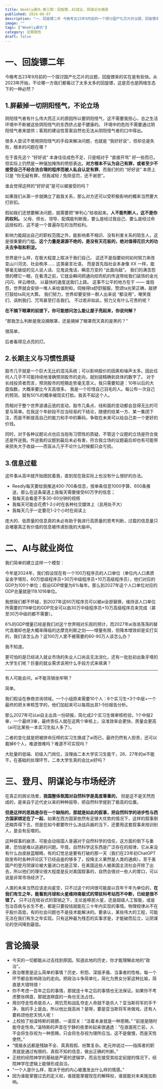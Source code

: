 ```yaml
---
title: Weekly通讯-第三期：回旋镖、AI就业、阴谋论与摘录
published: 2024-06-07
description: "一、回旋镖二年 今晚考古23年9月前的一个探讨国产化芯片的议题，回旋镖来的实在是有些快。从2023年开始，不论哪一方我们都看过了太多太多的回旋镖，这是否也是网络生态下的一种必然？ 1.屏蔽掉一切阴阳怪气，不论立场 阴阳怪气者有什么伟大而正义的原因所以要阴阳怪气，这不需要我担心，总之生活环境中不断被这"
image: ""
tags: ["Weekly通讯"]
category: 定期报告
draft: false
---
```


# 一、回旋镖二年

今晚考古23年9月前的一个探讨国产化芯片的议题，回旋镖来的实在是有些快。从2023年开始，不论哪一方我们都看过了太多太多的回旋镖，这是否也是网络生态下的一种必然？

## 1.屏蔽掉一切阴阳怪气，不论立场

阴阳怪气者有什么伟大而正义的原因所以要阴阳怪气，这不需要我担心，总之生活环境中不断被这些阴阳怪气的东西挤占是不健康的。 环境中的危险不需要通过阴阳怪气者来提供；客观的建设性答案自然也无法从阴阳怪气者的口中得出。

很多人尝试不使用阴阳怪气的手段来解决问题，也就是 “我好好说”，但却总是失败，根本的问题在哪？

在于首先这个 “好好说” 本身往往成色不足，只是相对于 “直接开骂” 好一些而已，但实际上仍然是一种强加掩饰的愤怒表达。**对方根本不认为自己有罪，或者至少不接受自己不经合法合理的程序而被人私自认定有罪**，而我们的的 “好好说” 本质上只是 “你无疑有罪，但我减轻 / 免除惩罚，还不谢恩”。

谁会觉得这样的“好好说”是可以被接受的吗？

如果我们从第一步就确立了敌我关系，那么对方还可以受积极影响的概率当然要大打折扣。

假如我们还想要解决问题，就需要把“审判心”给收起来。**人不能判断人，这不是你的权利。** 父母、师长、领导、配偶能判断我，要么是经过我自己、要么是经过命运授权的，这不是一个普遍存在的当然权利。

影响力能超出自己的职权范围之外，能影响素不相识、没有利害关系的陌生人，这是很重要的门槛。**这个力量是源源不绝的，是没有天花板的，绝对值得花巨大的功夫去争取和积淀。**

世界是什么样，在极大程度上取决于我们自己。 这还不是指要如何如何努力来改变山川河流、社会秩序…… 这类豪言壮语， 而是首先指社会本身像 XX 一样，能够毫无破绽的见人说人话、见鬼说鬼话，瞬息万变的 “此面向敌”。 我们的满含怨恨的瞟它一眼，在看清之前，它就会瞬间把通向绞肉机的传送带给我们装饰的金光闪闪，祥云缭绕。 以最快的速度送我们上路。 这事不公平的地方在于 —— 谁抱怨，世界就会安排一堆人来给谁附和，伺候得ta舒舒服服，赞颂ta光荣正确，敲锣打鼓给ta风光大葬。 我们努力，世界却要安排一群人出来说 “都没用”，嘲笑我们、讽刺我们、咒骂甚至打击我们。 不过若非如此，努力又有什么可贵的呢？

**在不摘下眼罩的前提下，你可能想问怎么能让屋子亮起来，你说何解？**

“那我怎么判断是我没摘眼罩，还是摘掉了眼罩而天真的是黑的？”

很简单，

后者看得见点亮的灯。

## 2.长期主义与习惯性质疑

股市几乎就是一个巨大无比的混沌系统；可以影响股价的因素和噪声太多。因此任何人几乎不可能持续地准确预测股市的走向，就别提精确到具体的数字了。 对于长线投资者而言，预测股市的短期走势毫无意义。我只需要知道：10年以后的大盘指数，大概率要比今天高很多。 我是一个珍惜自己羽毛的人。每公布一次自己的预测，就有50%的概率被现实打脸。我丢不起这个人。

而相对于整个世界波谲云诡的变动，股市几条点、线和面的变动都会显得无比的可爱与简单。在我这个年龄段不应当轻易的下结论，随便的给某一方、某一集团下注，而是不断提高自己的能力和手中的筹码，争取在未来可以给自己卖一个更好的价钱。

同时，对于各种议题论点也应当抱有习惯性的质疑，不管这个议题的立场是符合我还是忤逆我。忤逆我的议题到最后未必有害，符合我立场的议题最后却也有可能带来损失大于收益——而盲从几乎不论什么时候都只会亏损。

## 3.信息过载

这件事从高中就开始困扰着我，直到现在我实际上也没有什么很好的办法。

* Reedly每天要给我推送400-700条信息，按单条信息1000字算、600条推送，那么在这条渠道上我每天需要接受60万字的信息；
* 我每天会看差不多30-60分钟的视频
* 我每天可能会花费1-2小时在各种社交媒体上（且用处不大）
* 我每天几乎一定要花1-2个小时在阅读上

庞大的、低质量的信息真的未必有助于我进行高质量的思考判断，过载的信息量只会堵塞真正有价值的信息被传递到我的大脑中。

# 二、AI与就业岗位

我们简单的建立这样一个模型：

今年是2024年，我们假设现在有一个100万程序员的人口单位（单位内人口素质呈金字塔形，60万低级程序员+30万中级程序员+10万高级程序员），他们对应的GDP为100个单位；假设GDP增量为6%每年。那么到2027年这个人口单位对应的GDP总量就是119.1016单位。

我想我们都不怀疑，到2027年这60万程序员可以被ai全部替换，维持该人口单位所需要的119单位的GDP完全可以由30万中级程序员+10万高级程序员来完成（甚至30万中级的都不需要）。

6%的GDP增量已经是我们对这个世界相对乐观的预计，而2027年ai浩浩荡荡的替代浪潮却也是大概率降临的达摩克利斯之剑——增量有限，但降本增效却是实打实的，我们该怎么办？这100万人里不被需要的60-90万人该怎么办？

我不知道。

更可怕的是已经进入就业市场的失业人口尚且无法消化，还有一批批初出象牙塔的大学生们呢？巨量的就业需求该用什么手段方式来填满？

---

有人可能会问，ai不能背锅坐牢啊？

简单。

我们假设在券商咨询领域，一个小组原来需要10个人：6个实习生+3个中层+一个最终的把关审核签字的，他们加起来可以每周出具1-5份报告分析。

那么2027年可以ai自主出具一份研报，简化成2个实习生做审核检验，1个中层2审，一个最终3审，最终责任人就在这两个审核上，没准效率会更快，质量会更高（ai可比某些一本实习生拟人多了）。

二者的变化就是把被拼命压榨的实习生换成了ai而已，最终仍然有人担责，还可以裁掉6个人，难道很难吗？难道不可实现吗？

大批量的低端、初级入门岗位，没理由二本大学实习生能干，26、27年的ai不能干。在基础的处理环节，二本大学生真的会比ai好吗？

# 三、登月、阴谋论与市场经济

在真正的舆论场里，**我国整体氛围对自然科学是高度尊重的，** 但是这不是天然而成的，是来自于近代史以来的种种屈辱，把自然科学提到了极高的位置。

**但是这样的思路是存在一个缺陷的，那就是如此的叙事，把自然科学的进步性与西方国家绑定在了一起**，如果在西方国家依然有足够大优势的情况下，这样的叙事倒还糊弄得下去，但是在如今都要吹什么决战兵器的当下，还要用这套叙事来规训别人，是会有反噬的。

这种叙事的崩溃，可能会动摇国人普遍对于自然科学的信任，这方面的倒下与重建，恐怕是难以逃避的问题。毕竟，自然科学这东西是广泛存在的规律，它从来没有什么白皮肤蓝眼睛，有的幻觉总是要有打破的那一天（我们在23年初ChatGPT刚发布时各种评论区下已经品鉴的够多了，投降主义果然是人类的通病）。至于美国产的登月阴谋论被大量进口也是正常，在美国这些人被美国主流社会开除了出去，所以他们的理论很大程度是反对美国叙事的，自然会很对一些人的胃口，可以说是非常市场经济了。

人类的未来当然应该走向星空，只不过这个时间很可能是以百年千年为单位的，**在我们有生之年，能看到月球和火星维持南极式的常驻科考站而不中断，已经是很不错了。** 只不过在硅谷式的营销之下，无论是移民火星，还是超级人工智能，或是包治百病与长生不老，都是只要投钱就能在三十年内实现的事情。物理规律从不在乎股价高低，有的社会问题也不是技术能解决的。要承认，某些伟大的工程，可能无法在我们有生之年实现。只有这种最为残忍的实事求是，才能破而后立，让阴谋论的空间降到最低。

# 言论摘录

* 今天的一切都能从过去找到原因。知道此地的历史，你才能理解此地的“政治”。
* 政治哪里是这么简单的事情？历史、积怨、深层矛盾、当事者的性格，每一个环节都会影响政治的走向。把政治斗争简单化，简化为男女分家这种比喻，简直是大错特错！
* 你不考虑一百年之后的事情，那就连十年之后的事情也无法保证。如果你不考虑整张棋盘，那就连棋盘的一角也无法占住。
* 用剑夺走性命是杀人，用饥荒和战乱夺走人命就不是杀人？亚当斯将军的手干净，我的手上是血，所以他比我高尚？是呀，要是亚当斯将军肯做戏，还有人要称颂他悲天悯人呢！
* 上校拍了拍温特斯的肩膀，一语双关：“活着本身就是一种恩赐。” “前提是随时能夺走性命。”温特斯的声音在宁静的夜里听起来很通透：“在直面死亡前，人不会将生存视为一种恩赐，只会将生存视为理所应当。这不是傲慢，而是天性使然。”
* “情报永远都是残缺不全、真真假假、纷繁复杂。老元帅说过——指挥者的职责就是通过有限的、真假不知的信息，做出正确的判断。”
* 正统的经院神学的基础是严密的逻辑学，而且在接受其给定前提的情况下，经院神学在逻辑上能够形成自洽。
* “一个人是什么样，取决于他的内心被激发出什么样的情感。”
* 因为谁能掌握过去的定义权，谁就能掌握现在的解释权，谁就能对未来施加影响。
